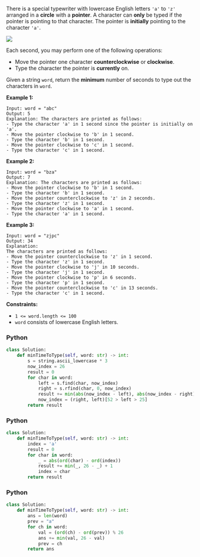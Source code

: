 There is a special typewriter with lowercase English letters  `'a'`  to  `'z'`  arranged in a  **circle**  with a  **pointer**. A character can  **only**  be typed if the pointer is pointing to that character. The pointer is  **initially**  pointing to the character  `'a'`.

![](https://assets.leetcode.com/uploads/2021/07/31/chart.jpg)

Each second, you may perform one of the following operations:

-   Move the pointer one character  **counterclockwise**  or  **clockwise**.
-   Type the character the pointer is  **currently**  on.

Given a string  `word`, return the **minimum**  number of seconds to type out the characters in  `word`.

**Example 1:**
```
Input: word = "abc"
Output: 5
Explanation: The characters are printed as follows:
- Type the character 'a' in 1 second since the pointer is initially on 'a'.
- Move the pointer clockwise to 'b' in 1 second.
- Type the character 'b' in 1 second.
- Move the pointer clockwise to 'c' in 1 second.
- Type the character 'c' in 1 second.
```

**Example 2:**
```
Input: word = "bza"
Output: 7
Explanation: The characters are printed as follows:
- Move the pointer clockwise to 'b' in 1 second.
- Type the character 'b' in 1 second.
- Move the pointer counterclockwise to 'z' in 2 seconds.
- Type the character 'z' in 1 second.
- Move the pointer clockwise to 'a' in 1 second.
- Type the character 'a' in 1 second.
```

**Example 3:**
```
Input: word = "zjpc"
Output: 34
Explanation:
The characters are printed as follows:
- Move the pointer counterclockwise to 'z' in 1 second.
- Type the character 'z' in 1 second.
- Move the pointer clockwise to 'j' in 10 seconds.
- Type the character 'j' in 1 second.
- Move the pointer clockwise to 'p' in 6 seconds.
- Type the character 'p' in 1 second.
- Move the pointer counterclockwise to 'c' in 13 seconds.
- Type the character 'c' in 1 second.
```

**Constraints:**

-   `1 <= word.length <= 100`
-   `word`  consists of lowercase English letters.


### Python
```python
class Solution:
    def minTimeToType(self, word: str) -> int:
        s = string.ascii_lowercase * 3
        now_index = 26
        result = 0
        for char in word:
            left = s.find(char, now_index)
            right = s.rfind(char, 0, now_index)
            result += min(abs(now_index - left), abs(now_index - right)) + 1
            now_index = (right, left)[52 > left > 25]
        return result
```

### Python
```python
class Solution:
    def minTimeToType(self, word: str) -> int:
        index = 'a'
        result = 0
        for char in word:
            _ = abs(ord(char) - ord(index))
            result += min(_, 26 - _) + 1
            index = char
        return result
```


### Python
```python
class Solution:
    def minTimeToType(self, word: str) -> int:
        ans = len(word)
        prev = "a"
        for ch in word: 
            val = (ord(ch) - ord(prev)) % 26 
            ans += min(val, 26 - val)
            prev = ch
        return ans
```